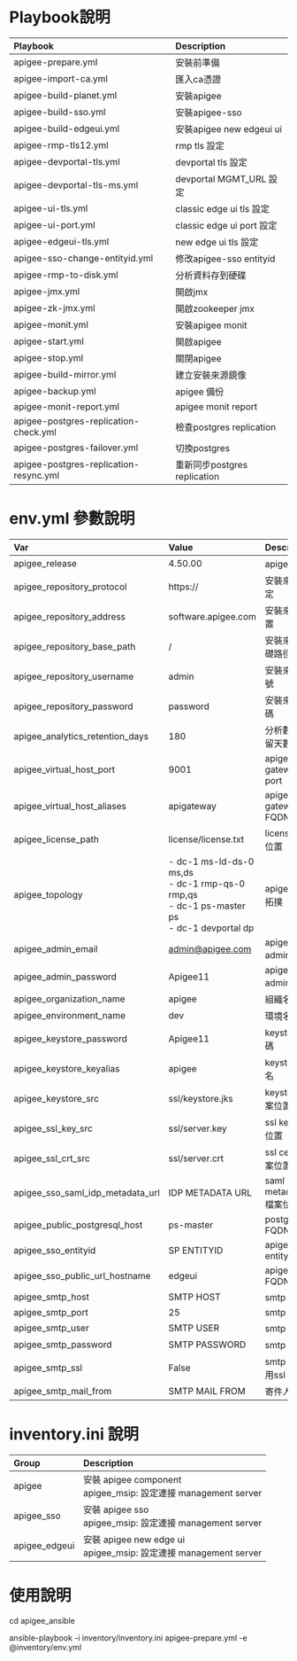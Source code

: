 # Playbook說明

Playbook                               | Description
:--------------------------------------|:------------------------
apigee-prepare.yml                     | 安裝前準備
apigee-import-ca.yml                   | 匯入ca憑證
apigee-build-planet.yml                | 安裝apigee
apigee-build-sso.yml                   | 安裝apigee-sso
apigee-build-edgeui.yml                | 安裝apigee new edgeui ui
apigee-rmp-tls12.yml                   | rmp tls 設定
apigee-devportal-tls.yml               | devportal tls 設定
apigee-devportal-tls-ms.yml            | devportal MGMT_URL 設定
apigee-ui-tls.yml                      | classic edge ui tls 設定
apigee-ui-port.yml                     | classic edge ui port 設定
apigee-edgeui-tls.yml                  | new edge ui tls 設定
apigee-sso-change-entityid.yml         | 修改apigee-sso entityid
apigee-rmp-to-disk.yml                 | 分析資料存到硬碟
apigee-jmx.yml                         | 開啟jmx
apigee-zk-jmx.yml                      | 開啟zookeeper jmx
apigee-monit.yml                       | 安裝apigee monit
apigee-start.yml                       | 開啟apigee
apigee-stop.yml                        | 關閉apigee
apigee-build-mirror.yml                | 建立安裝來源鏡像
apigee-backup.yml                      | apigee 備份
apigee-monit-report.yml                | apigee monit report
apigee-postgres-replication-check.yml  | 檢查postgres replication
apigee-postgres-failover.yml           | 切換postgres
apigee-postgres-replication-resync.yml | 重新同步postgres replication


# env.yml 參數說明

Var                              | Value                      | Description
:--------------------------------|:------------------------|:------------------------
apigee_release	                 | 4.50.00	               | apigee 版本
apigee_repository_protocol	     | https://	               | 安裝來源協定
apigee_repository_address	     | software.apigee.com	   | 安裝來源位置
apigee_repository_base_path	     | /	                   | 安裝來源基礎路徑
apigee_repository_username	     | admin	               | 安裝來源帳號
apigee_repository_password	     | password	               | 安裝來源密碼
apigee_analytics_retention_days	 | 180	                   | 分析數據保留天數
apigee_virtual_host_port	     | 9001	                   | apigee gateway port
apigee_virtual_host_aliases	     | apigateway	           | apigee gateway FQDN
apigee_license_path	             | license/license.txt	   | license檔案位置
apigee_topology                  | - dc-1 ms-ld-ds-0 ms,ds <br> - dc-1 rmp-qs-0 rmp,qs <br> - dc-1 ps-master ps <br> - dc-1 devportal dp | apigee 角色拓撲 
apigee_admin_email	             | admin@apigee.com	       | apigee admin 帳號
apigee_admin_password	         | Apigee11	               | apigee admin 密碼
apigee_organization_name	     | apigee	               | 組織名稱
apigee_environment_name	         | dev	                   | 環境名稱
apigee_keystore_password		 | Apigee11                | keystore密碼
apigee_keystore_keyalias	     | apigee	               | keystore 別名
apigee_keystore_src	             | ssl/keystore.jks	       | keystore 檔案位置
apigee_ssl_key_src	             | ssl/server.key	       | ssl key 檔案位置
apigee_ssl_crt_src	             | ssl/server.crt	       | ssl cert 檔案位置
apigee_sso_saml_idp_metadata_url | IDP METADATA URL        | saml metadata 檔案位置
apigee_public_postgresql_host	 | ps-master               | postgres FQDN
apigee_sso_entityid		         | SP ENTITYID             | apigee sso entityid
apigee_sso_public_url_hostname	 | edgeui	               | apigee sso FQDN
apigee_smtp_host		         | SMTP HOST               | smtp 位置
apigee_smtp_port	             | 25	                   | smtp port
apigee_smtp_user		         | SMTP USER               | smtp 帳號
apigee_smtp_password		     | SMTP PASSWORD           | smtp 密碼
apigee_smtp_ssl	                 | False	               | smtp 是否啟用ssl
apigee_smtp_mail_from		     | SMTP MAIL FROM          | 寄件人email


# inventory.ini 說明

Group                   | Description
:-----------------------|:---------------------------------------
apigee	                | 安裝 apigee component <br> apigee_msip: 設定連接 management server
apigee_sso	            | 安裝 apigee sso <br> apigee_msip: 設定連接 management server
apigee_edgeui	        | 安裝 apigee new edge ui <br> apigee_msip: 設定連接 management server



# 使用說明

cd apigee_ansible

ansible-playbook -i inventory/inventory.ini apigee-prepare.yml -e @inventory/env.yml